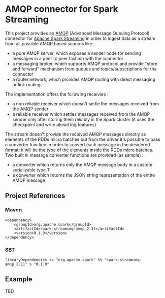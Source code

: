 # AMQP connector for Spark Streaming

This project provides an [AMQP](https://www.amqp.org/) (Advanced Message Queuing Protocol) connector for [Apache Spark Streaming](http://spark.apache.org/streaming/) in order to ingest data as a stream from all possible AMQP based sources like :

* a pure AMQP server, which exposes a sender node for sending messages in a peer to peer fashion with the connector
* a messaging broker, which supports AMQP protocol and provide "store and forward" mechanism from queues and topics/subscriptions for the connector
* a router network, which provides AMQP routing with direct messaging or link routing

The implementation offers the following receivers :

* a non reliable receiver which doesn't settle the messages received from the AMQP sender
* a reliable receiver which settles messages received from the AMQP sender only after storing them reliably in the Spark cluster (it uses the checkpoint and write ahead log features)

The stream doesn't provide the received AMQP messages directly as elements of the RDDs micro batches but from the driver it's possible to pass a converter function in order to convert each message in the desidered format; it will be the type of the elements inside the RDDs micro batches. Two built in message converter functions are provided (as sample) :

* a converter which returns only the AMQP message body in a custom serializable type T
* a converter which returns the JSON string representation of the entire AMQP message

## Project References

### Maven

```
<dependency>
    <groupId>org.apache.spark</groupId>
    <artifactId>spark-streaming-amqp_2.11</artifactId>
    <version>0.1.0</version>
</dependency>
```

### SBT

```
libraryDependencies += "org.apache.spark" %% "spark-streaming-amqp_2.11" % "0.1.0"
```

## Example

TBD
